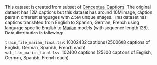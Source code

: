 This dataset is created from subset of [Conceptual Captions](https://ai.google.com/research/ConceptualCaptions/). The original dataset has 12M captions but this dataset has around 10M image, caption pairs in different languages with 2.5M unique images. This dataset has captions translated from English to Spanish, German, French using language specific English to [Marian](https://huggingface.co/Helsinki-NLP) models (with sequence length 128). Data distribution is following:

`train_file_marian_final.tsv`: 10002432 captions (2500608 captions of English, German, Spanish, French each)
<br /> 
`val_file_marian_final.tsv`: 102400 captions (25600 captions of English, German, Spanish, French each)